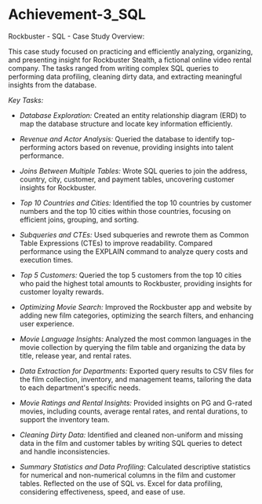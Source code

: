 # Achievement-3_SQL
Rockbuster - SQL - Case Study Overview:

This case study focused on practicing and efficiently analyzing, organizing, and presenting insight for Rockbuster Stealth, a fictional online video rental company. The tasks  ranged from writing complex SQL queries to performing data profiling, cleaning dirty data, and extracting meaningful insights from the database.

*Key Tasks:*

+ *Database Exploration:* Created an entity relationship diagram (ERD) to map the database structure and locate key information efficiently.

+ *Revenue and Actor Analysis:* Queried the database to identify top-performing actors based on revenue, providing insights into talent performance.

+ *Joins Between Multiple Tables:* Wrote SQL queries to join the address, country, city, customer, and payment tables, uncovering customer insights for Rockbuster.

+ *Top 10 Countries and Cities:* Identified the top 10 countries by customer numbers and the top 10 cities within those countries, focusing on efficient joins, grouping, and sorting.

+ *Subqueries and CTEs:* Used subqueries and rewrote them as Common Table Expressions (CTEs) to improve readability. Compared performance using the EXPLAIN command to analyze query costs and execution times.

+ *Top 5 Customers:* Queried the top 5 customers from the top 10 cities who paid the highest total amounts to Rockbuster, providing insights for customer loyalty rewards.

+ *Optimizing Movie Search:* Improved the Rockbuster app and website by adding new film categories, optimizing the search filters, and enhancing user experience.

+ *Movie Language Insights:* Analyzed the most common languages in the movie collection by querying the film table and organizing the data by title, release year, and rental rates.

+ *Data Extraction for Departments:* Exported query results to CSV files for the film collection, inventory, and management teams, tailoring the data to each department's specific needs.

+ *Movie Ratings and Rental Insights:* Provided insights on PG and G-rated movies, including counts, average rental rates, and rental durations, to support the inventory team.

+ *Cleaning Dirty Data:* Identified and cleaned non-uniform and missing data in the film and customer tables by writing SQL queries to detect and handle inconsistencies.

+ *Summary Statistics and Data Profiling:* Calculated descriptive statistics for numerical and non-numerical columns in the film and customer tables. Reflected on the use of SQL vs. Excel for data profiling, considering effectiveness, speed, and ease of use.
